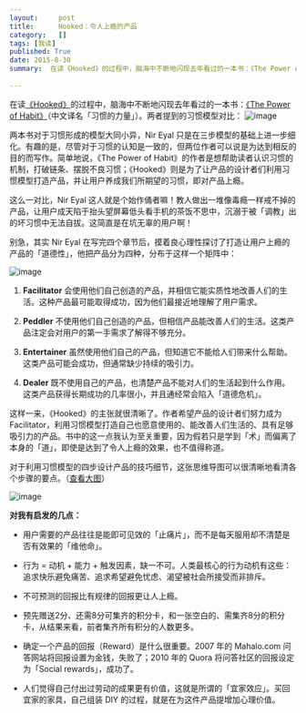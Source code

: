 ```yaml
---
layout:     post
title:      Hooked：令人上瘾的产品
category:   []
tags: [我读]
published: True
date: 2015-8-30
summary:  在读《Hooked》的过程中，脑海中不断地闪现去年看过的一本书：《The Power of Habit》（中文译名「习惯的力量」）。两者提到的习惯模型对比：[图] 两本书对于习惯形成的模型大同小异，Nir Eyal 只是在三步模型的基础上进一步细化。有趣的是，尽管对于习惯的认知是一致的，但两位作者可以说是为达到相反的目的而写作...
 
--- 
```



在读[《Hooked》](http://www.amazon.cn/Hooked-How-to-Build-Habit-Forming-Products-Eyal-Nir/dp/0241184835/ref=sr_1_1?ie=UTF8&qid=1441068737&sr=8-1&keywords=Hooked)的过程中，脑海中不断地闪现去年看过的一本书：[《The Power of Habit》](http://www.amazon.cn/The-Power-of-Habit-Why-We-Do-What-We-Do-in-Life-and-Business-Duhigg-Charles/dp/081298160X/ref=sr_1_1?ie=UTF8&qid=1441068697&sr=8-1&keywords=The+Power+of+habit)（中文译名「习惯的力量」）。两者提到的习惯模型对比：
![image](http://7xldlp.com1.z0.glb.clouddn.com/blog/image/Artboard%201.png)  
  
两本书对于习惯形成的模型大同小异，Nir Eyal 只是在三步模型的基础上进一步细化。有趣的是，尽管对于习惯的认知是一致的，但两位作者可以说是为达到相反的目的而写作。简单地说，《The Power of Habit》的作者是想帮助读者认识习惯的机制，打破链条、摆脱不良习惯；《Hooked》则是为了让产品的设计者们利用习惯模型打造产品，并让用户养成我们所期望的习惯，即对产品上瘾。    
  
这么一对比，Nir Eyal 这人就是个始作俑者嘛！教人做出一堆像毒瘾一样戒不掉的产品，让用户成天陷于抬头望屏幕低头看手机的茶饭不思中，沉溺于被「调教」出的坏习惯中无法自拔。这简直是在坑无辜的用户啊！
  
别急，其实 Nir Eyal 在写完四个章节后，摸着良心理性探讨了打造让用户上瘾的产品的「道德性」，他把产品分为四种，分布于这样一个矩阵中：   

![image](http://7xldlp.com1.z0.glb.clouddn.com/blog/image/hooked-manipulation-matrix.png)

1. **Facilitator** 会使用他们自己创造的产品，并相信它能实质性地改善人们的生活。这种产品最可能取得成功，因为他们最接近地理解了用户需求。

2. **Peddler** 不使用他们自己创造的产品，但相信产品能改善人们的生活。这类产品注定会对用户的第一手需求了解得不够充分。

3. **Entertainer** 虽然使用他们自己的产品，但知道它不能给人们带来什么帮助。这类产品可能会成功，但通常缺少持续的吸引力。

4. **Dealer** 既不使用自己的产品，也清楚产品不能对人们的生活起到什么作用。这类产品获得长期成功的几率很小，并且通经常会陷入「道德危机」。     
  
这样一来，《Hooked》的主张就很清晰了。作者希望产品的设计者们努力成为 Facilitator，利用习惯模型打造自己也愿意使用的、能改善人们生活的、具有足够吸引力的产品。书中的这一点我认为至关重要，因为假若只是学到「术」而偏离了本身的「道」，即使是达到了令人上瘾的效果，也不值得称道。  
  
对于利用习惯模型的四步设计产品的技巧细节，这张思维导图可以很清晰地看清各个步骤的要点。（[查看大图](http://7xldlp.com1.z0.glb.clouddn.com/blog/image/hooked-mindmap.png)） 
  
![image](http://7xldlp.com1.z0.glb.clouddn.com/blog/image/hooked-mindmap.png)    
  
**对我有启发的几点：**  

* 用户需要的产品往往是能即可见效的「止痛片」，而不是每天服用却不清楚是否有效果的「维他命」。

* 行为 = 动机 + 能力 + 触发因素，缺一不可。人类最核心的行为动机有这些：追求快乐避免痛苦、追求希望避免忧虑、渴望被社会所接受而非排斥。  
  
* 不可预测的回报比有规律的回报更让人上瘾。

* 预先赠送2分、还需8分可集齐的积分卡，和一张空白的、需集齐8分的积分卡，从结果来看，前者集齐所有积分的人数更多。  
  
* 确定一个产品的回报（Reward）是什么很重要。2007 年的 Mahalo.com 问答网站将回报设置为金钱，失败了；2010 年的 Quora 将问答社区的回报设定为「Social rewards」，成功了。  
  
* 人们觉得自己付出过劳动的成果更有价值，这就是所谓的「宜家效应」。买回宜家的家具，自己组装 DIY 的过程，就是在为这件产品提增加心理价值。  
  
  
  




  
    
  

  

  

  



